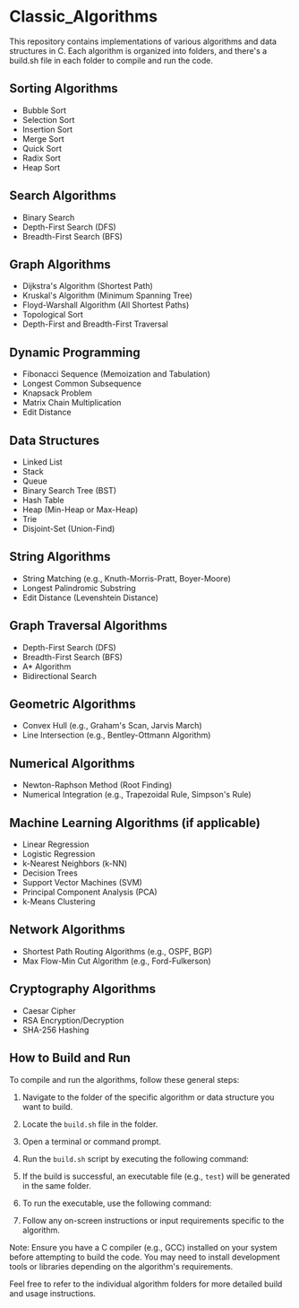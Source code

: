 # Classic_Algorithms

This repository contains implementations of various algorithms and data structures in C. Each algorithm is organized into folders, and there's a build.sh file in each folder to compile and run the code.

## Sorting Algorithms
- Bubble Sort
- Selection Sort
- Insertion Sort
- Merge Sort
- Quick Sort
- Radix Sort
- Heap Sort

## Search Algorithms
- Binary Search
- Depth-First Search (DFS)
- Breadth-First Search (BFS)

## Graph Algorithms
- Dijkstra's Algorithm (Shortest Path)
- Kruskal's Algorithm (Minimum Spanning Tree)
- Floyd-Warshall Algorithm (All Shortest Paths)
- Topological Sort
- Depth-First and Breadth-First Traversal

## Dynamic Programming
- Fibonacci Sequence (Memoization and Tabulation)
- Longest Common Subsequence
- Knapsack Problem
- Matrix Chain Multiplication
- Edit Distance

## Data Structures
- Linked List
- Stack
- Queue
- Binary Search Tree (BST)
- Hash Table
- Heap (Min-Heap or Max-Heap)
- Trie
- Disjoint-Set (Union-Find)

## String Algorithms
- String Matching (e.g., Knuth-Morris-Pratt, Boyer-Moore)
- Longest Palindromic Substring
- Edit Distance (Levenshtein Distance)

## Graph Traversal Algorithms
- Depth-First Search (DFS)
- Breadth-First Search (BFS)
- A* Algorithm
- Bidirectional Search

## Geometric Algorithms
- Convex Hull (e.g., Graham's Scan, Jarvis March)
- Line Intersection (e.g., Bentley-Ottmann Algorithm)

## Numerical Algorithms
- Newton-Raphson Method (Root Finding)
- Numerical Integration (e.g., Trapezoidal Rule, Simpson's Rule)

## Machine Learning Algorithms (if applicable)
- Linear Regression
- Logistic Regression
- k-Nearest Neighbors (k-NN)
- Decision Trees
- Support Vector Machines (SVM)
- Principal Component Analysis (PCA)
- k-Means Clustering

## Network Algorithms
- Shortest Path Routing Algorithms (e.g., OSPF, BGP)
- Max Flow-Min Cut Algorithm (e.g., Ford-Fulkerson)

## Cryptography Algorithms
- Caesar Cipher
- RSA Encryption/Decryption
- SHA-256 Hashing

## How to Build and Run

To compile and run the algorithms, follow these general steps:

1. Navigate to the folder of the specific algorithm or data structure you want to build.

2. Locate the `build.sh` file in the folder.

3. Open a terminal or command prompt.

4. Run the `build.sh` script by executing the following command:

5. If the build is successful, an executable file (e.g., `test`) will be generated in the same folder.

6. To run the executable, use the following command:

7. Follow any on-screen instructions or input requirements specific to the algorithm.

Note: Ensure you have a C compiler (e.g., GCC) installed on your system before attempting to build the code. You may need to install development tools or libraries depending on the algorithm's requirements.

Feel free to refer to the individual algorithm folders for more detailed build and usage instructions.
